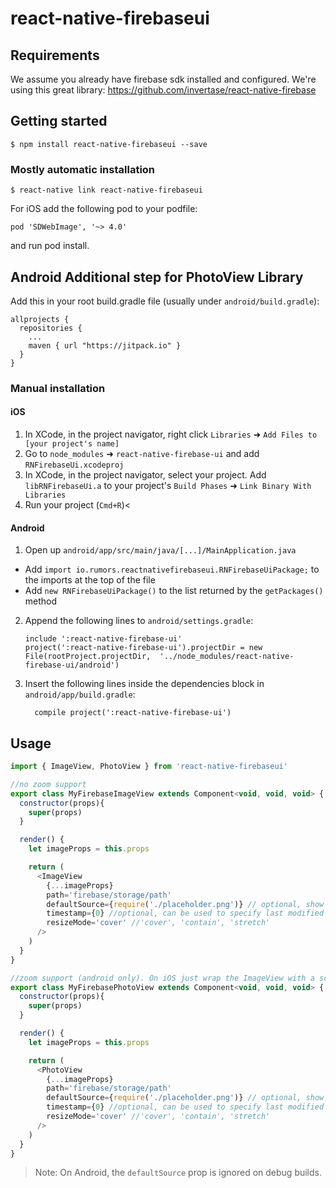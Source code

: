 
# react-native-firebaseui

## Requirements
We assume you already have firebase sdk installed and configured.
We're using this great library:
https://github.com/invertase/react-native-firebase

## Getting started

`$ npm install react-native-firebaseui --save`

### Mostly automatic installation

`$ react-native link react-native-firebaseui`

For iOS add the following pod to your podfile:
```
pod 'SDWebImage', '~> 4.0'
```
and run pod install.

## Android Additional step for PhotoView Library

Add this in your root build.gradle file (usually under `android/build.gradle`):
```
allprojects {
  repositories {
    ...
    maven { url "https://jitpack.io" }
  }
}
```

### Manual installation


#### iOS

1. In XCode, in the project navigator, right click `Libraries` ➜ `Add Files to [your project's name]`
2. Go to `node_modules` ➜ `react-native-firebase-ui` and add `RNFirebaseUi.xcodeproj`
3. In XCode, in the project navigator, select your project. Add `libRNFirebaseUi.a` to your project's `Build Phases` ➜ `Link Binary With Libraries`
4. Run your project (`Cmd+R`)<

#### Android

1. Open up `android/app/src/main/java/[...]/MainApplication.java`
  - Add `import io.rumors.reactnativefirebaseui.RNFirebaseUiPackage;` to the imports at the top of the file
  - Add `new RNFirebaseUiPackage()` to the list returned by the `getPackages()` method
2. Append the following lines to `android/settings.gradle`:
  	```
  	include ':react-native-firebase-ui'
  	project(':react-native-firebase-ui').projectDir = new File(rootProject.projectDir, 	'../node_modules/react-native-firebase-ui/android')
  	```
3. Insert the following lines inside the dependencies block in `android/app/build.gradle`:
  	```
      compile project(':react-native-firebase-ui')
  	```


## Usage
```javascript
import { ImageView, PhotoView } from 'react-native-firebaseui'

//no zoom support
export class MyFirebaseImageView extends Component<void, void, void> {
  constructor(props){
    super(props)
  }

  render() {
    let imageProps = this.props

    return (
      <ImageView
        {...imageProps}
        path='firebase/storage/path'
        defaultSource={require('./placeholder.png')} // optional, show placeholder until image is loaded
        timestamp={0} //optional, can be used to specify last modified time for same storage path
        resizeMode='cover' //'cover', 'contain', 'stretch'
      />
    )
  }
}

//zoom support (android only). On iOS just wrap the ImageView with a scroll view
export class MyFirebasePhotoView extends Component<void, void, void> {
  constructor(props){
    super(props)
  }

  render() {
    let imageProps = this.props

    return (
      <PhotoView
        {...imageProps}
        path='firebase/storage/path'
        defaultSource={require('./placeholder.png')} // optional, show placeholder until image is loaded
        timestamp={0} //optional, can be used to specify last modified time for same storage path
        resizeMode='cover' //'cover', 'contain', 'stretch'
      />
    )
  }
}
```

> Note: On Android, the `defaultSource` prop is ignored on debug builds.
